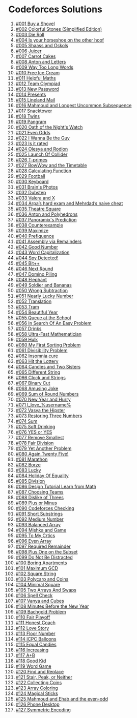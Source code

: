 <h1>Codeforces Solutions</h1>

<ol>
  <li><a href='https://github.com/atef7534/codeforces1000/tree/main/%23001%20Buy%20a%20Shovel/solve.cpp'>#001 Buy a Shovel</a></li>
  <li><a href='https://github.com/atef7534/codeforces1000/tree/main/%23002%20Colorful%20Stones%20(Simplified%20Edition)/solve.cpp'>#002 Colorful Stones (Simplified Edition)</a></li>
  <li><a href='https://github.com/atef7534/codeforces1000/tree/main/%23003%20Die%20Roll/solve.cpp'>#003 Die Roll</a></li>
  <li><a href='https://github.com/atef7534/codeforces1000/tree/main/%23004%20Is%20your%20horseshoe%20on%20the%20other%20hoof/solve.cpp'>#004 Is your horseshoe on the other hoof</a></li>
  <li><a href='https://github.com/atef7534/codeforces1000/tree/main/%23005%20Shaass%20and%20Oskols/solve.cpp'>#005 Shaass and Oskols</a></li>
  <li><a href='https://github.com/atef7534/codeforces1000/tree/main/%23006%20Juicer/solve.cpp'>#006 Juicer</a></li>
  <li><a href='https://github.com/atef7534/codeforces1000/tree/main/%23007%20Carrot%20Cakes/solve.cpp'>#007 Carrot Cakes</a></li>
  <li><a href='https://github.com/atef7534/codeforces1000/tree/main/%23008%20Anton%20and%20Letters/solve.cpp'>#008 Anton and Letters</a></li>
  <li><a href='https://github.com/atef7534/codeforces1000/tree/main/%23009%20Way%20Too%20Long%20Words/solve.cpp'>#009 Way Too Long Words</a></li>
  <li><a href='https://github.com/atef7534/codeforces1000/tree/main/%23010%20Free%20Ice%20Cream/solve.cpp'>#010 Free Ice Cream</a></li>
  <li><a href='https://github.com/atef7534/codeforces1000/tree/main/%23011%20Helpful%20Maths/solve.cpp'>#011 Helpful Maths</a></li>
  <li><a href='https://github.com/atef7534/codeforces1000/tree/main/%23012%20Team%20Olympiad/solve.cpp'>#012 Team Olympiad</a></li>
  <li><a href='https://github.com/atef7534/codeforces1000/tree/main/%23013%20New%20Password/solve.cpp'>#013 New Password</a></li>
  <li><a href='https://github.com/atef7534/codeforces1000/tree/main/%23014%20Presents/solve.cpp'>#014 Presents</a></li>
  <li><a href='https://github.com/atef7534/codeforces1000/tree/main/%23015%20Lineland%20Mail/solve.cpp'>#015 Lineland Mail</a></li>
  <li><a href='https://github.com/atef7534/codeforces1000/tree/main/%23016%20Mahmoud%20and%20Longest%20Uncommon%20Subsequence/solve.cpp'>#016 Mahmoud and Longest Uncommon Subsequence</a></li>
  <li><a href='https://github.com/atef7534/codeforces1000/tree/main/%23017%20Snacktower/solve.cpp'>#017 Snacktower</a></li>
  <li><a href='https://github.com/atef7534/codeforces1000/tree/main/%23018%20Twins/solve.cpp'>#018 Twins</a></li>
  <li><a href='https://github.com/atef7534/codeforces1000/tree/main/%23019%20Pangram/solve.cpp'>#019 Pangram</a></li>
  <li><a href='https://github.com/atef7534/codeforces1000/tree/main/%23020%20Oath%20of%20the%20Night's%20Watch/solve.cpp'>#020 Oath of the Night's Watch</a></li>       
  <li><a href='https://github.com/atef7534/codeforces1000/tree/main/%23021%20Even%20Odds/solve.cpp'>#021 Even Odds</a></li>
  <li><a href='https://github.com/atef7534/codeforces1000/tree/main/%23022%20I%20Wanna%20Be%20the%20Guy/solve.cpp'>#022 I Wanna Be the Guy</a></li>
  <li><a href='https://github.com/atef7534/codeforces1000/tree/main/%23023%20Is%20it%20rated/solve.cpp'>#023 Is it rated</a></li>
  <li><a href='https://github.com/atef7534/codeforces1000/tree/main/%23024%20Olesya%20and%20Rodion/solve.cpp'>#024 Olesya and Rodion</a></li>
  <li><a href='https://github.com/atef7534/codeforces1000/tree/main/%23025%20Launch%20Of%20Collider/solve.cpp'>#025 Launch Of Collider</a></li>
  <li><a href='https://github.com/atef7534/codeforces1000/tree/main/%23026%20T-primes/solve.cpp'>#026 T-primes</a></li>
  <li><a href='https://github.com/atef7534/codeforces1000/tree/main/%23027%20BowWow%20and%20the%20Timetable/solve.cpp'>#027 BowWow and the Timetable</a></li>
  <li><a href='https://github.com/atef7534/codeforces1000/tree/main/%23028%20Calculating%20Function/solve.cpp'>#028 Calculating Function</a></li>
  <li><a href='https://github.com/atef7534/codeforces1000/tree/main/%23029%20Football/solve.cpp'>#029 Football</a></li>
  <li><a href='https://github.com/atef7534/codeforces1000/tree/main/%23030%20Keyboard/solve.cpp'>#030 Keyboard</a></li>
  <li><a href='https://github.com/atef7534/codeforces1000/tree/main/%23031%20Brain's%20Photos/solve.cpp'>#031 Brain's Photos</a></li>
  <li><a href='https://github.com/atef7534/codeforces1000/tree/main/%23032%20Dubstep/solve.cpp'>#032 Dubstep</a></li>
  <li><a href='https://github.com/atef7534/codeforces1000/tree/main/%23033%20Valera%20and%20X/solve.cpp'>#033 Valera and X</a></li>
  <li><a href='https://github.com/atef7534/codeforces1000/tree/main/%23034%20Arpa’s%20hard%20exam%20and%20Mehrdad’s%20naive%20cheat/solve.cpp'>#034 Arpa’s hard exam and Mehrdad’s naive cheat</a></li>
  <li><a href='https://github.com/atef7534/codeforces1000/tree/main/%23035%20Theatre%20Square/solve.cpp'>#035 Theatre Square</a></li>
  <li><a href='https://github.com/atef7534/codeforces1000/tree/main/%23036%20Anton%20and%20Polyhedrons/solve.cpp'>#036 Anton and Polyhedrons</a></li>
  <li><a href='https://github.com/atef7534/codeforces1000/tree/main/%23037%20Panoramix's%20Prediction/solve.cpp'>#037 Panoramix's Prediction</a></li>
  <li><a href='https://github.com/atef7534/codeforces1000/tree/main/%23038%20Counterexample/solve.cpp'>#038 Counterexample</a></li>
  <li><a href='https://github.com/atef7534/codeforces1000/tree/main/%23039%20Maximize/solve.cpp'>#039 Maximize</a></li>
  <li><a href='https://github.com/atef7534/codeforces1000/tree/main/%23040%20Prefiquence/solve.cpp'>#040 Prefiquence</a></li>
  <li><a href='https://github.com/atef7534/codeforces1000/tree/main/%23041%20Assembly%20via%20Remainders/solve.cpp'>#041 Assembly via Remainders</a></li>
  <li><a href='https://github.com/atef7534/codeforces1000/tree/main/%23042%20Good%20Number/solve.cpp'>#042 Good Number</a></li>
  <li><a href='https://github.com/atef7534/codeforces1000/tree/main/%23043%20Word%20Capitalization/solve.cpp'>#043 Word Capitalization</a></li>
  <li><a href='https://github.com/atef7534/codeforces1000/tree/main/%23044%20Spy%20Detected!/solve.cpp'>#044 Spy Detected!</a></li>
  <li><a href='https://github.com/atef7534/codeforces1000/tree/main/%23045%20Bit++/solve.cpp'>#045 Bit++</a></li>
  <li><a href='https://github.com/atef7534/codeforces1000/tree/main/%23046%20Next%20Round/solve.cpp'>#046 Next Round</a></li>
  <li><a href='https://github.com/atef7534/codeforces1000/tree/main/%23047%20Domino%20Piling/solve.cpp'>#047 Domino Piling</a></li>
  <li><a href='https://github.com/atef7534/codeforces1000/tree/main/%23048%20Elephant/solve.cpp'>#048 Elephant</a></li>
  <li><a href='https://github.com/atef7534/codeforces1000/tree/main/%23049%20Soldier%20and%20Bananas/solve.cpp'>#049 Soldier and Bananas</a></li>
  <li><a href='https://github.com/atef7534/codeforces1000/tree/main/%23050%20Wrong%20Subtraction/solve.cpp'>#050 Wrong Subtraction</a></li>
  <li><a href='https://github.com/atef7534/codeforces1000/tree/main/%23051%20Nearly%20Lucky%20Number/solve.cpp'>#051 Nearly Lucky Number</a></li>
  <li><a href='https://github.com/atef7534/codeforces1000/tree/main/%23052%20Translation/solve.cpp'>#052 Translation</a></li>
  <li><a href='https://github.com/atef7534/codeforces1000/tree/main/%23053%20Tram/solve.cpp'>#053 Tram</a></li>
  <li><a href='https://github.com/atef7534/codeforces1000/tree/main/%23054%20Beautiful%20Year/solve.cpp'>#054 Beautiful Year</a></li>
  <li><a href='https://github.com/atef7534/codeforces1000/tree/main/%23055%20Queue%20at%20the%20School/solve.cpp'>#055 Queue at the School</a></li>
  <li><a href='https://github.com/atef7534/codeforces1000/tree/main/%23056%20In%20Search%20Of%20An%20Easy%20Problem/solve.cpp'>#056 In Search Of An Easy Problem</a></li>
  <li><a href='https://github.com/atef7534/codeforces1000/tree/main/%23057%20Drinks/solve.cpp'>#057 Drinks</a></li>
  <li><a href='https://github.com/atef7534/codeforces1000/tree/main/%23058%20Ultra-Fast%20Mathematician/solve.cpp'>#058 Ultra-Fast Mathematician</a></li>
  <li><a href='https://github.com/atef7534/codeforces1000/tree/main/%23059%20Hulk/solve.cpp'>#059 Hulk</a></li>
  <li><a href='https://github.com/atef7534/codeforces1000/tree/main/%23060%20My%20First%20Sorting%20Problem/solve.cpp'>#060 My First Sorting Problem</a></li>
  <li><a href='https://github.com/atef7534/codeforces1000/tree/main/%23061%20Divisibility%20Problem/solve.cpp'>#061 Divisibility Problem</a></li>
  <li><a href='https://github.com/atef7534/codeforces1000/tree/main/%23062%20Insomnia%20cure/solve.cpp'>#062 Insomnia cure</a></li>
  <li><a href='https://github.com/atef7534/codeforces1000/tree/main/%23063%20Hit%20the%20Lottery/solve.cpp'>#063 Hit the Lottery</a></li>
  <li><a href='https://github.com/atef7534/codeforces1000/tree/main/%23064%20Candies%20and%20Two%20Sisters/solve.cpp'>#064 Candies and Two Sisters</a></li>
  <li><a href='https://github.com/atef7534/codeforces1000/tree/main/%23065%20Different%20String/solve.cpp'>#065 Different String</a></li>
  <li><a href='https://github.com/atef7534/codeforces1000/tree/main/%23066%20Clock%20and%20Strings/solve.cpp'>#066 Clock and Strings</a></li>
  <li><a href='https://github.com/atef7534/codeforces1000/tree/main/%23067%20Binary%20Cut/solve.cpp'>#067 Binary Cut</a></li>
  <li><a href='https://github.com/atef7534/codeforces1000/tree/main/%23068%20Amusing%20Joke/solve.cpp'>#068 Amusing Joke</a></li>
  <li><a href='https://github.com/atef7534/codeforces1000/tree/main/%23069%20Sum%20of%20Round%20Numbers/solve.cpp'>#069 Sum of Round Numbers</a></li>
  <li><a href='https://github.com/atef7534/codeforces1000/tree/main/%23070%20New%20Year%20and%20Hurry/solve.cpp'>#070 New Year and Hurry</a></li>
  <li><a href='https://github.com/atef7534/codeforces1000/tree/main/%23071%20I_love_%username%/solve.cpp'>#071 I_love_%username%</a></li>
  <li><a href='https://github.com/atef7534/codeforces1000/tree/main/%23072%20Vasya%20the%20Hipster/solve.cpp'>#072 Vasya the Hipster</a></li>
  <li><a href='https://github.com/atef7534/codeforces1000/tree/main/%23073%20Restoring%20Three%20Numbers/solve.cpp'>#073 Restoring Three Numbers</a></li>
  <li><a href='https://github.com/atef7534/codeforces1000/tree/main/%23074%20Sum/solve.cpp'>#074 Sum</a></li>
  <li><a href='https://github.com/atef7534/codeforces1000/tree/main/%23075%20Soft%20Drinking/solve.cpp'>#075 Soft Drinking</a></li>
  <li><a href='https://github.com/atef7534/codeforces1000/tree/main/%23076%20YES%20or%20YES/solve.cpp'>#076 YES or YES</a></li>
  <li><a href='https://github.com/atef7534/codeforces1000/tree/main/%23077%20Remove%20Smallest/solve.cpp'>#077 Remove Smallest</a></li>
  <li><a href='https://github.com/atef7534/codeforces1000/tree/main/%23078%20Fair%20Division/solve.cpp'>#078 Fair Division</a></li>
  <li><a href='https://github.com/atef7534/codeforces1000/tree/main/%23079%20Yet%20Another%20Problem/solve.cpp'>#079 Yet Another Problem</a></li>
  <li><a href='https://github.com/atef7534/codeforces1000/tree/main/%23080%20Again%20Twenty%20Five!/solve.cpp'>#080 Again Twenty Five!</a></li>
  <li><a href='https://github.com/atef7534/codeforces1000/tree/main/%23081%20Marathon/solve.cpp'>#081 Marathon</a></li>
  <li><a href='https://github.com/atef7534/codeforces1000/tree/main/%23082%20Borze/solve.cpp'>#082 Borze</a></li>
  <li><a href='https://github.com/atef7534/codeforces1000/tree/main/%23083%20Lucky/solve.cpp'>#083 Lucky</a></li>
  <li><a href='https://github.com/atef7534/codeforces1000/tree/main/%23084%20Holiday%20Of%20Equality/solve.cpp'>#084 Holiday Of Equality</a></li>
  <li><a href='https://github.com/atef7534/codeforces1000/tree/main/%23085%20Division/solve.cpp'>#085 Division</a></li>
  <li><a href='https://github.com/atef7534/codeforces1000/tree/main/%23086%20Design%20Tutorial%20Learn%20from%20Math/solve.cpp'>#086 Design Tutorial Learn from Math</a></li>
  <li><a href='https://github.com/atef7534/codeforces1000/tree/main/%23087%20Choosing%20Teams/solve.cpp'>#087 Choosing Teams</a></li>
  <li><a href='https://github.com/atef7534/codeforces1000/tree/main/%23088%20Dislike%20of%20Threes/solve.cpp'>#088 Dislike of Threes</a></li>
  <li><a href='https://github.com/atef7534/codeforces1000/tree/main/%23089%20Plus%20or%20Minus/solve.cpp'>#089 Plus or Minus</a></li>
  <li><a href='https://github.com/atef7534/codeforces1000/tree/main/%23090%20Codeforces%20Checking/solve.cpp'>#090 Codeforces Checking</a></li>
  <li><a href='https://github.com/atef7534/codeforces1000/tree/main/%23091%20Short%20Substrings/solve.cpp'>#091 Short Substrings</a></li>
  <li><a href='https://github.com/atef7534/codeforces1000/tree/main/%23092%20Medium%20Number/solve.cpp'>#092 Medium Number</a></li>
  <li><a href='https://github.com/atef7534/codeforces1000/tree/main/%23093%20Balanced%20Array/solve.cpp'>#093 Balanced Array</a></li>
  <li><a href='https://github.com/atef7534/codeforces1000/tree/main/%23094%20Mishka%20and%20Game/solve.cpp'>#094 Mishka and Game</a></li>
  <li><a href='https://github.com/atef7534/codeforces1000/tree/main/%23095%20To%20My%20Crtics/solve.cpp'>#095 To My Crtics</a></li>
  <li><a href='https://github.com/atef7534/codeforces1000/tree/main/%23096%20Even%20Array/solve.cpp'>#096 Even Array</a></li>
  <li><a href='https://github.com/atef7534/codeforces1000/tree/main/%23097%20Required%20Remainder/solve.cpp'>#097 Required Remainder</a></li>
  <li><a href='https://github.com/atef7534/codeforces1000/tree/main/%23098%20Plus%20One%20on%20the%20Subset/solve.cpp'>#098 Plus One on the Subset</a></li>
  <li><a href='https://github.com/atef7534/codeforces1000/tree/main/%23099%20Do%20Not%20Be%20Distracted/solve.cpp'>#099 Do Not Be Distracted</a></li>
  <li><a href='https://github.com/atef7534/codeforces1000/tree/main/%23100%20Boring%20Apartments/solve.cpp'>#100 Boring Apartments</a></li>
  <li><a href='https://github.com/atef7534/codeforces1000/tree/main/%23101%20Maximum%20GCD/solve.cpp'>#101 Maximum GCD</a></li>
  <li><a href='https://github.com/atef7534/codeforces1000/tree/main/%23102%20Square%20String/solve.cpp'>#102 Square String</a></li>
  <li><a href='https://github.com/atef7534/codeforces1000/tree/main/%23103%20Polycarp%20and%20Coins/solve.cpp'>#103 Polycarp and Coins</a></li>
  <li><a href='https://github.com/atef7534/codeforces1000/tree/main/%23104%20Minimal%20Square/solve.cpp'>#104 Minimal Square</a></li>
  <li><a href='https://github.com/atef7534/codeforces1000/tree/main/%23105%20Two%20Arrays%20And%20Swaps/solve.cpp'>#105 Two Arrays And Swaps</a></li>
  <li><a href='https://github.com/atef7534/codeforces1000/tree/main/%23106%20Spell%20Check/solve.cpp'>#106 Spell Check</a></li>
  <li><a href='https://github.com/atef7534/codeforces1000/tree/main/%23107%20Vanya%20and%20Cubes/solve.cpp'>#107 Vanya and Cubes</a></li>
  <li><a href='https://github.com/atef7534/codeforces1000/tree/main/%23108%20Minutes%20Before%20the%20New%20Year/solve.cpp'>#108 Minutes Before the New Year</a></li>   
  <li><a href='https://github.com/atef7534/codeforces1000/tree/main/%23109%20Bachgold%20Problem/solve.cpp'>#109 Bachgold Problem</a></li>
  <li><a href='https://github.com/atef7534/codeforces1000/tree/main/%23110%20Fair%20Playoff/solve.cpp'>#110 Fair Playoff</a></li>
  <li><a href='https://github.com/atef7534/codeforces1000/tree/main/%23111%20Honest%20Coach/solve.cpp'>#111 Honest Coach</a></li>
  <li><a href='https://github.com/atef7534/codeforces1000/tree/main/%23112%20Love%20Story/solve.cpp'>#112 Love Story</a></li>
  <li><a href='https://github.com/atef7534/codeforces1000/tree/main/%23113%20Floor%20Number/solve.cpp'>#113 Floor Number</a></li>
  <li><a href='https://github.com/atef7534/codeforces1000/tree/main/%23114%20ICPC%20Balloons/solve.cpp'>#114 ICPC Balloons</a></li>
  <li><a href='https://github.com/atef7534/codeforces1000/tree/main/%23115%20Equal%20Candies/solve.cpp'>#115 Equal Candies</a></li>
  <li><a href='https://github.com/atef7534/codeforces1000/tree/main/%23116%20Increasing/solve.cpp'>#116 Increasing</a></li>
  <li><a href='https://github.com/atef7534/codeforces1000/tree/main/%23117%20A+B/solve.cpp'>#117 A+B</a></li>
  <li><a href='https://github.com/atef7534/codeforces1000/tree/main/%23118%20Good%20Kid/solve.cpp'>#118 Good Kid</a></li>
  <li><a href='https://github.com/atef7534/codeforces1000/tree/main/%23119%20Word%20Game/solve.cpp'>#119 Word Game</a></li>
  <li><a href='https://github.com/atef7534/codeforces1000/tree/main/%23120%20Find%20and%20Replace/solve.cpp'>#120 Find and Replace</a></li>
  <li><a href='https://github.com/atef7534/codeforces1000/tree/main/%23121%20Stair,%20Peak,%20or%20Neither/solve.cpp'>#121 Stair, Peak, or Neither</a></li>
  <li><a href='https://github.com/atef7534/codeforces1000/tree/main/%23122%20Collecting%20Coins/solve.cpp'>#122 Collecting Coins</a></li>
  <li><a href='https://github.com/atef7534/codeforces1000/tree/main/%23123%20Array%20Coloring/solve.cpp'>#123 Array Coloring</a></li>
  <li><a href='https://github.com/atef7534/codeforces1000/tree/main/%23124%20Magical%20Sticks/solve.cpp'>#124 Magical Sticks</a></li>
  <li><a href='https://github.com/atef7534/codeforces1000/tree/main/%23125%20Mahmoud%20and%20Ehab%20and%20the%20even-odd/solve.cpp'>#125 Mahmoud and Ehab and the even-odd</a></li>
  <li><a href='https://github.com/atef7534/codeforces1000/tree/main/%23126%20Phone%20Desktop/solve.cpp'>#126 Phone Desktop</a></li>
  <li><a href='https://github.com/atef7534/codeforces1000/tree/main/%23127%20Symmetric%20Encoding/solve.cpp'>#127 Symmetric Encoding</a></li>
</ol>

